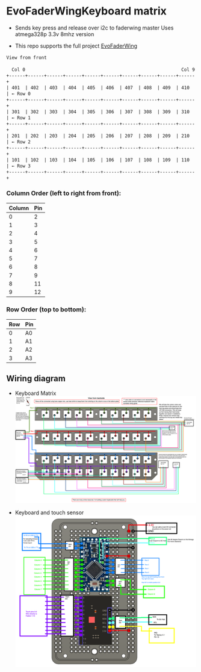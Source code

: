 

# EvoFaderWingKeyboard matrix
- Sends key press and release over i2c to faderwing master
Uses atmega328p 3.3v 8mhz version

- This repo supports the full project [EvoFaderWing](https://github.com/stagehandshawn/EvoFaderWing)

```
View from front

  Col 0                                                          Col 9
+------+------+------+------+------+------+------+------+------+------+
| 401  | 402  | 403  | 404  | 405  | 406  | 407  | 408  | 409  | 410  | ← Row 0
+------+------+------+------+------+------+------+------+------+------+
| 301  | 302  | 303  | 304  | 305  | 306  | 307  | 308  | 309  | 310  | ← Row 1
+------+------+------+------+------+------+------+------+------+------+
| 201  | 202  | 203  | 204  | 205  | 206  | 207  | 208  | 209  | 210  | ← Row 2
+------+------+------+------+------+------+------+------+------+------+
| 101  | 102  | 103  | 104  | 105  | 106  | 107  | 108  | 109  | 110  | ← Row 3
+------+------+------+------+------+------+------+------+------+------+
```

### Column Order (left to right from front):

| Column | Pin  |
|--------|------|
| 0      | 2   |
| 1      | 3   |
| 2      | 4   |
| 3      | 5   |
| 4      | 6    |
| 5      | 7    |
| 6      | 8    |
| 7      | 9    |
| 8      | 11   |
| 9      | 12   |

### Row Order (top to bottom):

| Row | Pin |
|-----|-----|
| 0   | A0   |
| 1   | A1   |
| 2   | A2   |
| 3   | A3   |

## Wiring diagram
- Keyboard Matrix
  ![Keyboard matrix wiring diagram](https://github.com/stagehandshawn/EvoFaderWing_keyboard_i2c/blob/main/images/evofaderwing_keyboard_matrix_wring.png) 

- Keyboard and touch sensor 
![Keyboard and touch sensor board](https://github.com/stagehandshawn/EvoFaderWing_keyboard_i2c/blob/main/images/evofaderwing_keyboard_touch_wiring.png)
